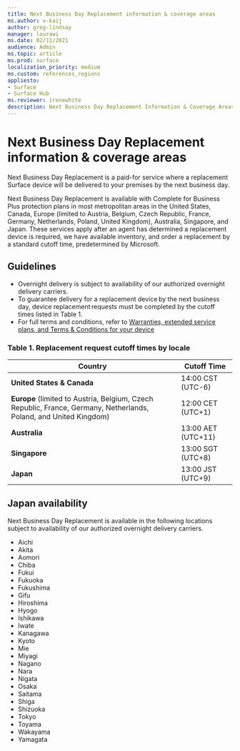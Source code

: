 ```yaml
---
title: Next Business Day Replacement information & coverage areas
ms.author: v-kaij
author: greg-lindsay
manager: laurawi
ms.date: 02/11/2021
audience: Admin
ms.topic: article
ms.prod: surface
localization_priority: medium
ms.custom: references_regions
appliesto:
- Surface
- Surface Hub
ms.reviewer: irenewhite
description: Next Business Day Replacement Information & Coverage Areas.
---
```


# Next Business Day Replacement information & coverage areas

Next Business Day Replacement is a paid-for service where a replacement Surface device will be delivered to your premises by the next business day. 

Next Business Day Replacement is available with Complete for Business Plus protection plans in most metropolitan areas in the United States, Canada, Europe (limited to Austria, Belgium, Czech Republic, France, Germany, Netherlands, Poland, United Kingdom), Australia, Singapore, and Japan. These services apply after an agent has determined a replacement device is required, we have available inventory, and order a replacement by a standard cutoff time, predetermined by Microsoft. 

## Guidelines

- Overnight delivery is subject to availability of our authorized overnight delivery carriers.
- To guarantee delivery for a replacement device by the next business day, device replacement requests must be completed by the cutoff times listed in Table 1. 
- For full terms and conditions, refer to 
[Warranties, extended service plans, and Terms & Conditions for your device](https://support.microsoft.com/topic/warranties-extended-service-plans-and-terms-conditions-for-your-device-eedf7a23-84a7-1a47-480b-0e10503eedf5)

### Table 1. Replacement request cutoff times by locale

| Country                                                                                                    | Cutoff Time |
| -------------------------------------------------------------------------------------------------------------- | --------------- |
| **United States & Canada**                                                                                     | 14:00 CST    (UTC-6)      |
| **Europe** (limited to Austria, Belgium, Czech Republic, France, Germany, Netherlands, Poland, and United Kingdom) | 12:00 CET   (UTC+1)     |
| **Australia**                                                                                                  | 13:00 AET   (UTC+11)    |
| **Singapore**                                                                                                  | 13:00 SGT    (UTC+8)   |
| **Japan**                                                                                                      | 13:00 JST    (UTC+9)   |


## Japan availability 

Next Business Day Replacement is available in the following locations subject to availability of our authorized overnight delivery carriers. 

- Aichi
- Akita
- Aomori
- Chiba
- Fukui
- Fukuoka
- Fukushima
- Gifu
- Hiroshima
- Hyogo
- Ishikawa
- Iwate
- Kanagawa
- Kyoto
- Mie
- Miyagi
- Nagano
- Nara
- Nigata
- Osaka
- Saitama
- Shiga
- Shizuoka
- Tokyo
- Toyama
- Wakayama
- Yamagata

